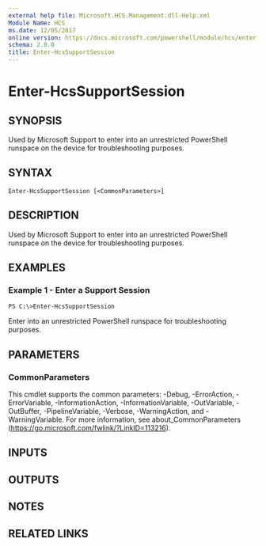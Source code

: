 ```yaml
---
external help file: Microsoft.HCS.Management.dll-Help.xml
Module Name: HCS
ms.date: 12/05/2017
online version: https://docs.microsoft.com/powershell/module/hcs/enter-hcssupportsession?view=windowsserver2012r2-ps&wt.mc_id=ps-gethelp
schema: 2.0.0
title: Enter-HcsSupportSession
---
```


# Enter-HcsSupportSession

## SYNOPSIS
Used by Microsoft Support to enter into an unrestricted PowerShell runspace on the device for troubleshooting purposes.

## SYNTAX

```
Enter-HcsSupportSession [<CommonParameters>]
```

## DESCRIPTION
Used by Microsoft Support to enter into an unrestricted PowerShell runspace on the device for troubleshooting purposes.

## EXAMPLES

### Example 1 - Enter a Support Session
```
PS C:\>Enter-HcsSupportSession
```

Enter into an unrestricted PowerShell runspace for troubleshooting purposes.

## PARAMETERS

### CommonParameters
This cmdlet supports the common parameters: -Debug, -ErrorAction, -ErrorVariable, -InformationAction, -InformationVariable, -OutVariable, -OutBuffer, -PipelineVariable, -Verbose, -WarningAction, and -WarningVariable. For more information, see about_CommonParameters (https://go.microsoft.com/fwlink/?LinkID=113216).

## INPUTS

## OUTPUTS

## NOTES

## RELATED LINKS

